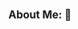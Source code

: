 ## About Me: 👋

<!--
**bharatnawasare/bharatnawasare** is a ✨ _special_ ✨ repository because its `README.md` (this file) appears on your GitHub profile.

Here are some ideas to get you started:

- 🔭 I have recently graduated from Drexel University with Masters in Business Analytics. Currently Looking for full-time roles as Data Engineer, Data Analyst & Business Analyst.
- 🌱 I’m currently learning more about the Data Engineering projects although I have 4+ years of relevant experience in the same field.
- 👯 I thrive in team environments, where I can collaborate, share knowledge, and drive projects to successful completion.
- 💬 Ask me about the Data World in Different domain's such as Payment Domain, Supply chain & logistics and Service based companies.
- 📫 Reach me at bnawasare@gmail.com
- ⚡ Fun fact: I have been working with data for more than 10 years with Diploma and Degree in Computer Science and Masters Degree in Business Analytics. 
-->
